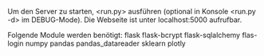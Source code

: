 Um den Server zu starten, <run.py> ausführen (optional in Konsole <run.py -d> im DEBUG-Mode).
Die Webseite ist unter localhost:5000 aufrufbar.

Folgende Module werden benötigt:
  flask
  flask-bcrypt
  flask-sqlalchemy
  flas-login
  numpy
  pandas
  pandas_datareader
  sklearn
  plotly
  
